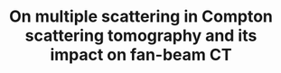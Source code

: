 ---
layout: default
title: On multiple scattering in Compton scattering tomography and its impact on fan-beam CT
authors: Lorenz Kuger and Gaël Rigaud
journal: Inverse Problems and Imaging 16(5):1359
year: 2022
doi: http://doi.org/10.3934/ipi.2022029
preprint: https://doi.org/10.48550/arXiv.2008.06699
status: published
---